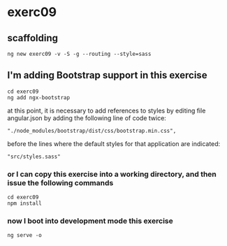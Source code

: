 # exerc09

## scaffolding

```shell
ng new exerc09 -v -S -g --routing --style=sass
```

## I'm adding Bootstrap support in this exercise

```shell
cd exerc09
ng add ngx-bootstrap
```

at this point, it is necessary to add references to styles by editing file angular.json by adding the following line of code twice:

```text
"./node_modules/bootstrap/dist/css/bootstrap.min.css",
```

before the lines where the default styles for that application are indicated:

```text
"src/styles.sass"
```

### or I can copy this exercise into a working directory, and then issue the following commands

```shell
cd exerc09
npm install
```

### now I boot into development mode this exercise

```shell
ng serve -o
```
